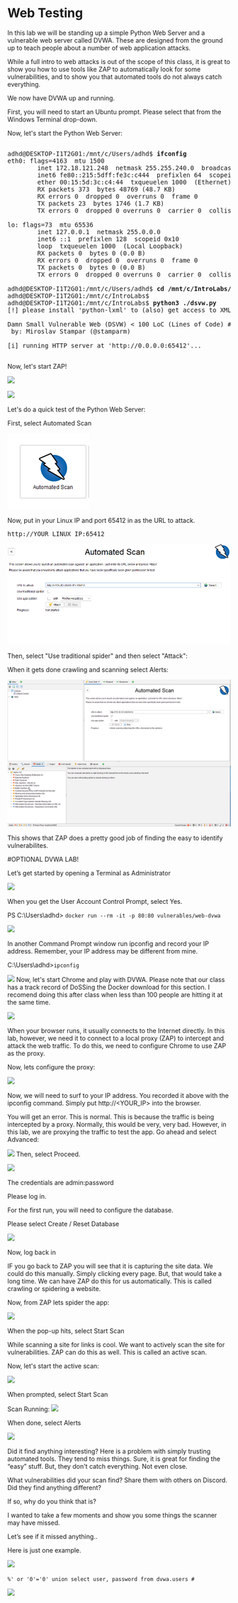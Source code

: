 
# Web Testing

In this lab we will be standing up a simple Python Web Server and a vulnerable web server called DVWA.  These are designed from the ground up to teach people about a number of web application attacks.

While a full intro to web attacks is out of the scope of this class, it is great to show you how to use tools like ZAP to automatically look for some vulnerabilities, and to show you that automated tools do not always catch everything.



We now have DVWA up and running.

First, you will need to start an Ubuntu prompt.  Please select that from the Windows Terminal drop-down.

Now, let's start the Python Web Server:

<pre>

adhd@DESKTOP-I1T2G01:/mnt/c/Users/adhd$ <b>ifconfig</b>
eth0: flags=4163<UP,BROADCAST,RUNNING,MULTICAST>  mtu 1500
        inet 172.18.121.248  netmask 255.255.240.0  broadcast 172.18.127.255
        inet6 fe80::215:5dff:fe3c:c444  prefixlen 64  scopeid 0x20<link>
        ether 00:15:5d:3c:c4:44  txqueuelen 1000  (Ethernet)
        RX packets 373  bytes 48769 (48.7 KB)
        RX errors 0  dropped 0  overruns 0  frame 0
        TX packets 23  bytes 1746 (1.7 KB)
        TX errors 0  dropped 0 overruns 0  carrier 0  collisions 0

lo: flags=73<UP,LOOPBACK,RUNNING>  mtu 65536
        inet 127.0.0.1  netmask 255.0.0.0
        inet6 ::1  prefixlen 128  scopeid 0x10<host>
        loop  txqueuelen 1000  (Local Loopback)
        RX packets 0  bytes 0 (0.0 B)
        RX errors 0  dropped 0  overruns 0  frame 0
        TX packets 0  bytes 0 (0.0 B)
        TX errors 0  dropped 0 overruns 0  carrier 0  collisions 0

adhd@DESKTOP-I1T2G01:/mnt/c/Users/adhd$ <b>cd /mnt/c/IntroLabs/</b>
adhd@DESKTOP-I1T2G01:/mnt/c/IntroLabs$
adhd@DESKTOP-I1T2G01:/mnt/c/IntroLabs$<b> python3 ./dsvw.py</b>
[!] please install 'python-lxml' to (also) get access to XML vulnerabilities (e.g. 'apt-get install python-lxml')

Damn Small Vulnerable Web (DSVW) < 100 LoC (Lines of Code) #v0.2b
 by: Miroslav Stampar (@stamparm)

[i] running HTTP server at 'http://0.0.0.0:65412'...

</pre>

Now, let's start ZAP!

![](attachments/Clipboard_2020-06-16-13-30-15.png)

![](attachments/Clipboard_2020-06-16-13-30-46.png)

Let's do a quick test of the Python Web Server:

First, select Automated Scan

![](attachments/AutomatedScan.PNG)

Now, put in your Linux IP and port 65412 in as the URL to attack.

<pre>http://YOUR LINUX IP:65412</pre>


![](attachments/AutomatedScanIP.PNG)

Then, select "Use traditional spider" and then select "Attack":

When it gets done crawling and scanning select Alerts:

![](attachments/ZAPResults.PNG)

This shows that ZAP does a pretty good job of finding the easy to identify vulnerabilites.


#OPTIONAL DVWA LAB!

Let’s get started by opening a Terminal as Administrator

![](attachments/Clipboard_2020-06-12-10-36-44.png)

When you get the User Account Control Prompt, select Yes.

PS C:\Users\adhd> `docker run --rm -it -p 80:80 vulnerables/web-dvwa`

![](attachments/Clipboard_2020-06-16-13-29-31.png)

In another Command Prompt window run ipconfig and record your IP address.  Remember, your IP address may be different from mine.

C:\Users\adhd>`ipconfig`

![](attachments/Clipboard_2020-06-16-13-29-46.png)
Now, let's start Chrome and play with DVWA. Please note that our class has a track record of DoSSing the Docker download for this section.  I recomend doing this after class when less than 100 people are hitting it at the same time.

![](attachments/Clipboard_2020-06-16-13-31-13.png)

When your browser runs, it usually connects to the Internet directly.  In this lab, however, we need it to connect to a local proxy (ZAP) to intercept and attack the web traffic.  To do this, we need to configure Chrome to use ZAP as the proxy.

Now, lets configure the proxy:

![](attachments/Clipboard_2020-06-16-13-32-34.png)


Now, we will need to surf to your IP address.  You recorded it above with the ipconfig command. Simply put http://<YOUR_IP> into the browser.

You will get an error.  This is normal.  This is because the traffic is being intercepted by a proxy.  Normally, this would be very, very bad.   However, in this lab, we are proxying the traffic to test the app.  Go ahead and select Advanced:

![](attachments/Clipboard_2020-06-16-13-33-08.png)
Then, select Proceed.

![](attachments/Clipboard_2020-06-16-13-33-19.png)

The credentials are admin:password

Please log in.

For the first run, you will need to configure the database. 

Please select Create / Reset Database

![](attachments/Clipboard_2020-06-16-13-34-28.png)

Now, log back in

IF you go back to ZAP you will see that it is capturing the site data.  We could do this manually.  Simply clicking every page.  But, that would take a long time.  We can have ZAP do this for us automatically.  This is called crawling or spidering a website.

Now, from ZAP lets spider the app:

![](attachments/Clipboard_2020-06-16-13-35-51.png)

When the pop-up hits, select Start Scan

While scanning a site for links is cool.  We want to actively scan the site for vulnerabilities.   ZAP can do this as well.  This is called an active scan.

Now, let's start the active scan:

![](attachments/Clipboard_2020-06-16-13-36-47.png)

When prompted, select Start Scan

Scan Running:
![](attachments/Clipboard_2020-06-16-13-37-27.png)

When done, select Alerts

![](attachments/Clipboard_2020-06-16-13-39-33.png)

Did it find anything interesting?  Here is a problem with simply trusting automated tools. They tend to miss things.  Sure, it is great for finding the “easy” stuff.  But, they don't catch everything.  Not even close. 

What vulnerabilities did your scan find? Share them with others on Discord.  Did they find anything different?

If so, why do you think that is?


I wanted to take a few moments and show you some things the scanner may have missed.

Let’s see if it missed anything..

Here is just one example.

![](attachments/Clipboard_2020-06-16-13-41-13.png)

`%' or '0'='0' union select user, password from dvwa.users #`

![](attachments/Clipboard_2020-06-16-13-44-15.png)









